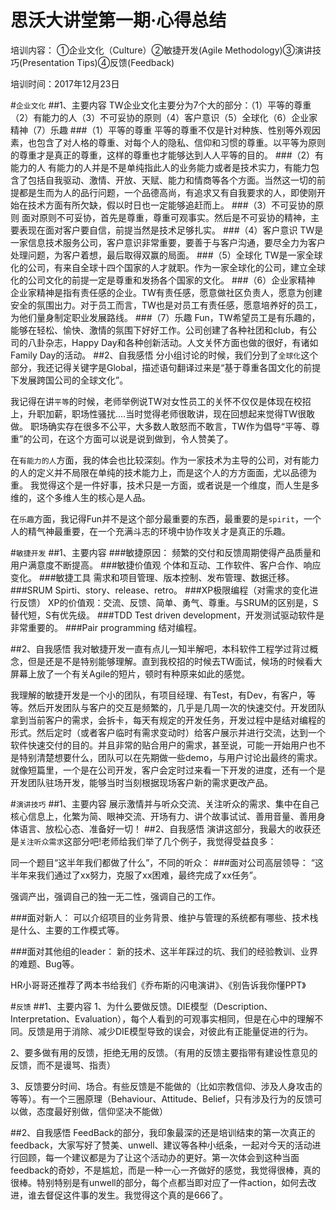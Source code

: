 思沃大讲堂第一期·心得总结
=============

培训内容：
①企业文化（Culture）②敏捷开发(Agile Methodology)③演讲技巧(Presentation Tips)④反馈(Feedback)

培训时间：2017年12月23日



#`企业文化`
##1、主要内容
TW企业文化主要分为7个大的部分：（1）平等的尊重（2）有能力的人（3）不可妥协的原则（4）客户意识（5）全球化（6）企业家精神（7）乐趣
###（1）平等的尊重
  平等的尊重不仅是针对种族、性别等外观因素，也包含了对人格的尊重、对每个人的隐私、信仰和习惯的尊重。以平等为原则的尊重才是真正的尊重，这样的尊重也才能够达到人人平等的目的。
###（2）有能力的人
  有能力的人并是不是单纯指此人的业务能力或者是技术实力，有能力包含了包括自我驱动、激情、开放、天赋、能力和情商等各个方面。当然这一切的前提都是生而为人的品行问题，一个品德高尚，有追求又有自我要求的人，即使刚开始在技术方面有所欠缺，假以时日也一定能够追赶而上。
###（3）不可妥协的原则
   面对原则不可妥协，首先是尊重，尊重可观事实。然后是不可妥协的精神，主要表现在面对客户要自信，前提当然是技术足够扎实。
###（4）客户意识
   TW是一家信息技术服务公司，客户意识非常重要，要善于与客户沟通，要尽全力为客户处理问题，为客户着想，最后取得双赢的局面。
###（5）全球化
   TW是一家全球化的公司，有来自全球十四个国家的人才就职。作为一家全球化的公司，建立全球化的公司文化的前提一定是尊重和发扬各个国家的文化。
###（6）企业家精神
   企业家精神是指有责任感的企业。TW有责任感，愿意做社区负责人，愿意为创建安全的氛围出力。对于员工而言，TW也是对员工有责任感，愿意培养好的员工，为他们量身制定职业发展路线。
###（7）乐趣
  Fun，TW希望员工是有乐趣的，能够在轻松、愉快、激情的氛围下好好工作。公司创建了各种社团和club，有公司的八卦杂志，Happy Day和各种创新活动。人文关怀方面也做的很好，有诸如Family Day的活动。
##2、自我感悟
分小组讨论的时候，我们分到了`全球化`这个部分，我还记得关键字是Global，描述语句翻译过来是“基于尊重各国文化的前提下发展跨国公司的全球文化”。

我记得在讲`平等`的时候，老师举例说TW对女性员工的关怀不仅仅是体现在校招上，升职加薪，职场性骚扰....当时觉得老师很敢讲，现在回想起来觉得TW很敢做。 职场确实存在很多不公平，大多数人敢怒而不敢言，TW作为倡导“平等、尊重”的公司，在这个方面可以说是说到做到，令人赞美了。

在`有能力的人`方面，我的体会也比较深刻。作为一家技术为主导的公司，对有能力的人的定义并不局限在单纯的技术能力上，而是这个人的方方面面，尤以品德为重。 我觉得这个是一件好事，技术只是一方面，或者说是一个维度，而人生是多维的，这个多维人生的核心是人品。

在`乐趣`方面，我记得Fun并不是这个部分最重要的东西，最重要的是`spirit`，一个人的精气神最重要，在一个充满斗志的环境中协作攻关才是真正的乐趣。


#`敏捷开发`
##1、主要内容
###敏捷原因：
频繁的交付和反馈周期使得产品质量和用户满意度不断提高。
###敏捷价值观
个体和互动、工作软件、客户合作、响应变化。
###敏捷工具
需求和项目管理、版本控制、发布管理、数据迁移。
###SRUM
Spirti、story、release、retro。
###XP极限编程（对需求的变化进行反馈）
XP的价值观：交流、反馈、简单、勇气、尊重。与SRUM的区别是，S替代短，S有优先级。
###TDD
Test driven development，开发测试驱动软件是非常重要的。
###Pair programming 
结对编程。


##2、自我感悟
我对敏捷开发一直有点儿一知半解吧，本科软件工程学过背过概念，但是还是不是特别能够理解。直到我校招的时候去TW面试，候场的时候看大屏幕上放了一个有关Agile的短片，顿时有种原来如此的感觉。

我理解的敏捷开发是一个小的团队，有项目经理、有Test，有Dev，有客户，等等。然后开发团队与客户的交互是频繁的，几乎是几周一次的快速交付。开发团队拿到当前客户的需求，会拆卡，每天有规定的开发任务，开发过程中是结对编程的形式。然后定时（或者客户临时有需求变动时）给客户展示并进行交流，达到一个软件快速交付的目的。并且非常的贴合用户的需求，甚至说，可能一开始用户也不是特别清楚想要什么，团队可以在先期做一些demo，与用户讨论出最终的需求。就像短篇里，一个是在公司开发，客户会定时过来看一下开发的进度，还有一个是开发团队驻场开发，能够当时当刻根据现场客户新的需求更改产品。

#`演讲技巧`
##1、主要内容
展示激情并与听众交流、关注听众的需求、集中在自己核心信息上，化繁为简、眼神交流、开场有力、讲个故事试试、善用音量、善用身体语言、放松心态、准备好一切！
##2、自我感悟
演讲这部分，我最大的收获还是`关注听众需求`这部分吧!老师给我们举了几个例子，我觉得受益良多：

同一个题目“这半年我们都做了什么”，不同的听众：
###面对公司高层领导：
“这半年来我们通过了xx努力，克服了xx困难，最终完成了xx任务”。

强调产出，强调自己的独一无二性，强调自己的工作。

###面对新人：
可以介绍项目的业务背景、维护与管理的系统都有哪些、技术栈是什么、主要的工作模式等。

###面对其他组的leader：
新的技术、这半年踩过的坑、我们的经验教训、业界的难题、Bug等。

HR小哥哥还推荐了两本书给我们《乔布斯的闪电演讲》、《别告诉我你懂PPT》

#`反馈`
##1、主要内容
1、为什么要做反馈。DIE模型（Description、Interpretation、Evaluation），每个人看到的可观事实相同，但是在心中的理解不同。反馈是用于消除、减少DIE模型导致的误会，对彼此有正能量促进的行为。

2、要多做有用的反馈，拒绝无用的反馈。（有用的反馈主要指带有建设性意见的反馈，而不是谩骂、指责）

3、反馈要分时间、场合。有些反馈是不能做的（比如宗教信仰、涉及人身攻击的等等）。有一个三圈原理（Behaviour、Attitude、Belief，只有涉及行为的反馈可以做，态度最好别做，信仰坚决不能做）

##2、自我感悟
FeedBack的部分，我印象最深的还是培训结束的第一次真正的feedback，大家写好了赞美、unwell、建议等各种小纸条，一起对今天的活动进行回顾，每一个建议都是为了让这个活动办的更好。第一次体会到这种当面feedback的奇妙，不是尴尬，而是一种一心一齐做好的感觉，我觉得很棒，真的很棒。特别特别是有unwell的部分，每个点都当即对应了一件action，如何去改进，谁去督促这件事的发生。我觉得这个真的是666了。

